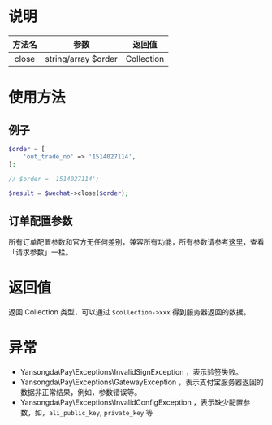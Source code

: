 # 说明

| 方法名 | 参数 | 返回值 |
| :---: | :---: | :---: |
| close | string/array $order | Collection |

# 使用方法

## 例子

```php
$order = [
    'out_trade_no' => '1514027114',
];

// $order = '1514027114';

$result = $wechat->close($order);
```

## 订单配置参数

所有订单配置参数和官方无任何差别，兼容所有功能，所有参数请参考[这里](https://pay.weixin.qq.com/wiki/doc/api/jsapi.php?chapter=9_3)，查看「请求参数」一栏。

# 返回值

返回 Collection 类型，可以通过 `$collection->xxx` 得到服务器返回的数据。

# 异常

* Yansongda\Pay\Exceptions\InvalidSignException ，表示验签失败。
* Yansongda\Pay\Exceptions\GatewayException ，表示支付宝服务器返回的数据非正常结果，例如，参数错误等。
* Yansongda\Pay\Exceptions\InvalidConfigException ，表示缺少配置参数，如，`ali_public_key`, `private_key` 等



